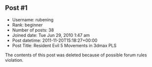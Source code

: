 ## Post #1
- Username: rubening
- Rank: beginner
- Number of posts: 38
- Joined date: Tue Jun 29, 2010 1:47 am
- Post datetime: 2011-11-20T15:18:27+00:00
- Post Title: Resident Evil 5 Movements in 3dmax PLS

The contents of this post was deleted because of possible forum rules violation.

